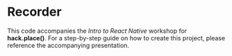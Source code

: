 # Recorder

This code accompanies the _Intro to React Native_ workshop for **hack.place()**. For a step-by-step guide on how to create this project, please reference the accompanying presentation.
